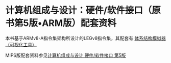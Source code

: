 # 计算机组成与设计：硬件/软件接口（原书第5版•ARM版）配套资料

本书基于ARMv8-A指令集架构所设计的LEGv8指令集，其配套有
[体系结构模拟器（可视化工具）](https://github.com/arm-university/Graphical-Micro-Architecture-Simulator)

MIPS版配套资料参见[计算机组成与设计 硬件/软件接口 第5版](https://github.com/xueb96/C_O_D_5th)
